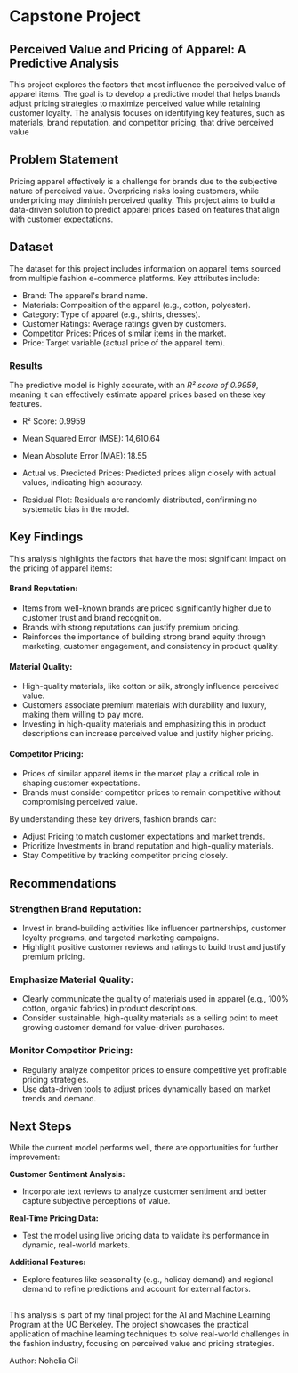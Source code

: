 # Capstone Project 
## Perceived Value and Pricing of Apparel: A Predictive Analysis

This project explores the factors that most influence the perceived value of apparel items. The goal is to develop a predictive model that helps brands adjust pricing strategies to maximize perceived value while retaining customer loyalty. The analysis focuses on identifying key features, such as materials, brand reputation, and competitor pricing, that drive perceived value

## Problem Statement
Pricing apparel effectively is a challenge for brands due to the subjective nature of perceived value. Overpricing risks losing customers, while underpricing may diminish perceived quality. This project aims to build a data-driven solution to predict apparel prices based on features that align with customer expectations.
## Dataset 
The dataset for this project includes information on apparel items sourced from multiple fashion e-commerce platforms. Key attributes include:

- Brand: The apparel's brand name.
- Materials: Composition of the apparel (e.g., cotton, polyester).
- Category: Type of apparel (e.g., shirts, dresses).
- Customer Ratings: Average ratings given by customers.
- Competitor Prices: Prices of similar items in the market.
- Price: Target variable (actual price of the apparel item).

### Results
The predictive model is highly accurate, with an *R² score of 0.9959*, meaning it can effectively estimate apparel prices based on these key features.

- R² Score: 0.9959
- Mean Squared Error (MSE): 14,610.64
- Mean Absolute Error (MAE): 18.55

- Actual vs. Predicted Prices: Predicted prices align closely with actual values, indicating high accuracy.
- Residual Plot: Residuals are randomly distributed, confirming no systematic bias in the model.

## Key Findings
This analysis highlights the factors that have the most significant impact on the pricing of apparel items:

#### Brand Reputation:

- Items from well-known brands are priced significantly higher due to customer trust and brand recognition.
- Brands with strong reputations can justify premium pricing.
- Reinforces the importance of building strong brand equity through marketing, customer engagement, and consistency in product quality.
  
#### Material Quality:

- High-quality materials, like cotton or silk, strongly influence perceived value.
- Customers associate premium materials with durability and luxury, making them willing to pay more.
- Investing in high-quality materials and emphasizing this in product descriptions can increase perceived value and justify higher pricing.

#### Competitor Pricing:

- Prices of similar apparel items in the market play a critical role in shaping customer expectations.
- Brands must consider competitor prices to remain competitive without compromising perceived value.
  
By understanding these key drivers, fashion brands can:

- Adjust Pricing to match customer expectations and market trends.
- Prioritize Investments in brand reputation and high-quality materials.
- Stay Competitive by tracking competitor pricing closely.

## Recommendations 

### Strengthen Brand Reputation:

- Invest in brand-building activities like influencer partnerships, customer loyalty programs, and targeted marketing campaigns.
- Highlight positive customer reviews and ratings to build trust and justify premium pricing.

### Emphasize Material Quality:

- Clearly communicate the quality of materials used in apparel (e.g., 100% cotton, organic fabrics) in product descriptions.
- Consider sustainable, high-quality materials as a selling point to meet growing customer demand for value-driven purchases.

### Monitor Competitor Pricing:

- Regularly analyze competitor prices to ensure competitive yet profitable pricing strategies.
- Use data-driven tools to adjust prices dynamically based on market trends and demand.

## Next Steps
While the current model performs well, there are opportunities for further improvement:

**Customer Sentiment Analysis:**

- Incorporate text reviews to analyze customer sentiment and better capture subjective perceptions of value.
  
**Real-Time Pricing Data:**

- Test the model using live pricing data to validate its performance in dynamic, real-world markets.
  
**Additional Features:**

- Explore features like seasonality (e.g., holiday demand) and regional demand to refine predictions and account for external factors.
  
## 
This analysis is part of my final project for the AI and Machine Learning Program at the UC Berkeley. The project showcases the practical application of machine learning techniques to solve real-world challenges in the fashion industry, focusing on perceived value and pricing strategies.

Author: Nohelia Gil
